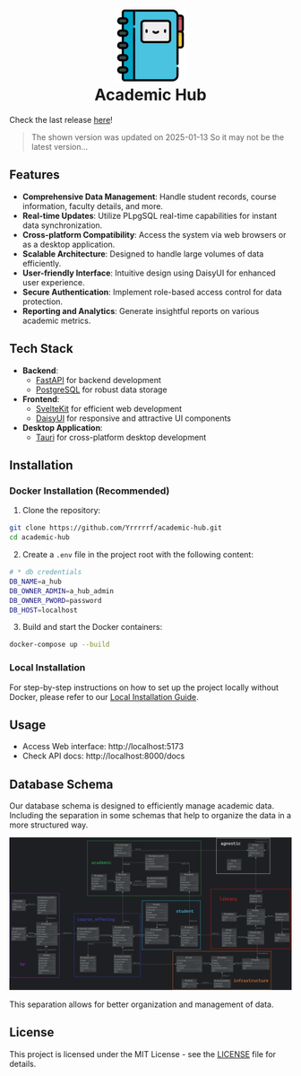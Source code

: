 <h1 align="center">
	<img src="./core/static/favicon.png" alt="A-Hub Icon" width="128">
	<div>Academic Hub</div>
</h1>

<!-- [![GitHub](https://img.shields.io/badge/github-Yrrrrrf%2Fa--hub-58A6FF?style=for-the-badge&logo=github)](https://github.com/Yrrrrrf/a-hub) -->
<!-- [![LICENSE](https://img.shields.io/badge/license-MIT-green?style=for-the-badge)](./LICENSE) -->

Check the last release [here](http://3.88.132.195:3000/)!

> The shown version was updated on 2025-01-13
> So it may not be the latest version...

## Features

- **Comprehensive Data Management**: Handle student records, course information, faculty details, and more.
- **Real-time Updates**: Utilize PLpgSQL real-time capabilities for instant data synchronization.
- **Cross-platform Compatibility**: Access the system via web browsers or as a desktop application.
- **Scalable Architecture**: Designed to handle large volumes of data efficiently.
- **User-friendly Interface**: Intuitive design using DaisyUI for enhanced user experience.
- **Secure Authentication**: Implement role-based access control for data protection.
- **Reporting and Analytics**: Generate insightful reports on various academic metrics.

## Tech Stack

- **Backend**:
	- [FastAPI](https://www.python.org/) for backend development
	- [PostgreSQL](https://www.postgresql.org/) for robust data storage
- **Frontend**:
	- [SvelteKit](https://kit.svelte.dev/) for efficient web development
	- [DaisyUI](https://daisyui.com/) for responsive and attractive UI components
- **Desktop Application**:
	- [Tauri](https://tauri.app/) for cross-platform desktop development

## Installation

### Docker Installation (Recommended)

1. Clone the repository:
```bash
git clone https://github.com/Yrrrrrf/academic-hub.git
cd academic-hub
```

2. Create a `.env` file in the project root with the following content:
```bash
# * db credentials
DB_NAME=a_hub
DB_OWNER_ADMIN=a_hub_admin
DB_OWNER_PWORD=password
DB_HOST=localhost
```

3. Build and start the Docker containers:
```bash
docker-compose up --build
```

### Local Installation

For step-by-step instructions on how to set up the project locally without Docker, please refer to our [Local Installation Guide](./resources/local-installation.md).

## Usage
- Access Web interface: http://localhost:5173
- Check API docs: http://localhost:8000/docs

## Database Schema

Our database schema is designed to efficiently manage academic data. 
Including the separation in some schemas that help to organize the data in a more structured way.

![Database Schema](./resources/db_erd.png "db main schema")

This separation allows for better organization and management of data.

<!-- 


## Contributing

We welcome contributions to Academic Hub! Please follow these steps to contribute:

1. Fork the repository
2. Create a new branch: `git checkout -b feature/your-feature-name`
3. Make your changes and commit them: `git commit -m 'Add some feature'`
4. Push to the branch: `git push origin feature/your-feature-name`
5. Submit a pull request

Please read our [Contributing Guide](CONTRIBUTING.md) for more details. 


-->

## License

This project is licensed under the MIT License - see the [LICENSE](LICENSE) file for details.
